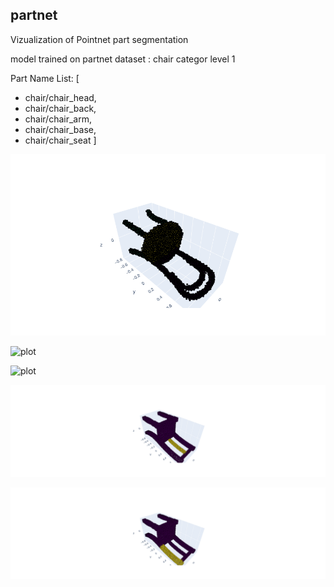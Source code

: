 ##  partnet
Vizualization of Pointnet part segmentation 

model trained on partnet dataset : chair categor level 1 

Part Name List:  [
- chair/chair_head,
- chair/chair_back, 
- chair/chair_arm, 
- chair/chair_base,
- chair/chair_seat ]


![plot](./photos/newplot.png)

![plot](./photos/newplot(1).png)

![plot](./photos/newplot(2).png)

![plot](./photos/newplot(3).png)

![plot](./photos/newplot(4).png)

